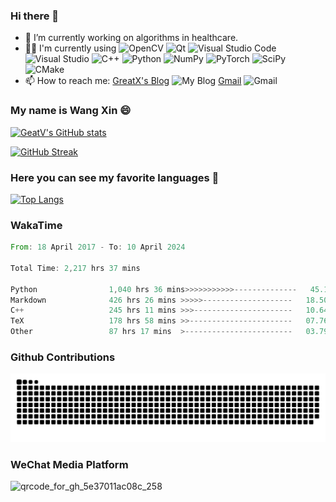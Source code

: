 ### Hi there 👋

- 🔭 I’m currently working on algorithms in healthcare.
- 👨‍💻 I'm currently using ![OpenCV](https://img.shields.io/badge/opencv-%23white.svg?style=flat-square&logo=opencv&logoColor=white)
![Qt](https://img.shields.io/badge/Qt-%23217346.svg?style=flat-square&logo=Qt&logoColor=white)
![Visual Studio Code](https://img.shields.io/badge/Visual%20Studio%20Code-0078d7.svg?style=flat-square&logo=visual-studio-code&logoColor=white)
![Visual Studio](https://img.shields.io/badge/Visual%20Studio-5C2D91.svg?style=flat-square&logo=visual-studio&logoColor=white)
![C++](https://img.shields.io/badge/c++-%2300599C.svg?style=flat-square&logo=c%2B%2B&logoColor=white)
![Python](https://img.shields.io/badge/python-3670A0?style=flat-square&logo=python&logoColor=ffdd54)
![NumPy](https://img.shields.io/badge/numpy-%23013243.svg?style=flat-square&logo=numpy&logoColor=white)
![PyTorch](https://img.shields.io/badge/PyTorch-%23EE4C2C.svg?style=flat-square&logo=PyTorch&logoColor=white)
![SciPy](https://img.shields.io/badge/SciPy-%230C55A5.svg?style=flat-square&logo=scipy&logoColor=%white)
![CMake](https://img.shields.io/badge/CMake-%23008FBA.svg?style=flat-square&logo=cmake&logoColor=white)
- 📫 How to reach me: [GreatX's Blog](https://vlight.me) ![My Blog](https://img.shields.io/website-up-down-green-red/https/vlight.me.svg)
[Gmail](mailto:xinwang614@gmail.com) ![Gmail](https://img.shields.io/badge/Gmail-D14836?style=flat-square&logo=gmail&logoColor=white)

### My name is Wang Xin 😄

[![GeatV's GitHub stats](https://github-readme-stats-greatv.vercel.app/api?username=GreatV&show_icons=true&theme=cobalt)](https://github.com/GreatV)

[![GitHub Streak](https://github-readme-streak-stats.herokuapp.com/?user=GreatV&theme=gotham)](https://git.io/streak-stats)

### Here you can see my favorite languages 🤔

[![Top Langs](https://github-readme-stats-greatv.vercel.app/api/top-langs/?username=GreatV&layout=compact&theme=gotham)](https://github.com/GreatV)

### WakaTime

<!--START_SECTION:waka-->

```rust
From: 18 April 2017 - To: 10 April 2024

Total Time: 2,217 hrs 37 mins

Python                1,040 hrs 36 mins>>>>>>>>>>>--------------   45.15 %
Markdown              426 hrs 26 mins >>>>>--------------------   18.50 %
C++                   245 hrs 11 mins >>>----------------------   10.64 %
TeX                   178 hrs 58 mins >>-----------------------   07.76 %
Other                 87 hrs 17 mins  >------------------------   03.79 %
```

<!--END_SECTION:waka-->

### Github Contributions

![](https://raw.githubusercontent.com/GreatV/GreatV/output/github-contribution-grid-snake.svg)

### WeChat Media Platform

![qrcode_for_gh_5e37011ac08c_258](https://github.com/GreatV/GreatV/assets/17264618/cdd7ce43-afee-4685-aec5-be6a7addb9cc)
